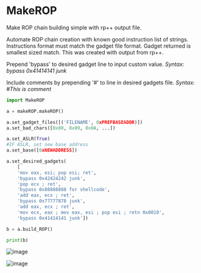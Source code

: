 # MakeROP
Make ROP chain building simple with rp++ output file.

Automate ROP chain creation with known good instruction list of strings.
Instructions format must match the gadget file format.
Gadget returned is smallest sized match.
This was created with output from rp++.

Prepend 'bypass' to desired gadget line to input custom value.
<i>Syntax: bypass 0x41414141 junk</i>

Include comments by prepending '#' to line in desired gadgets file.
<i>Syntax: #This is comment</i>

```python
import MakeROP

a = makeROP.makeROP()

a.set_gadget_files([('FILENAME', 0xPREFBASEADDR)])
a.set_bad_chars([0x00, 0x09, 0x0A, ...])

a.set_ASLR(True)
#IF ASLR, set new base address
a.set_base([0xNEWADDRESS])

a.set_desired_gadgets(
	[
	'mov eax, esi; pop esi; ret',
	'bypass 0x42424242 junk',
	'pop ecx ; ret',
	'bypass 0x88888888 for shellcode',
	'add eax, ecx ; ret',
	'bypass 0x77777878 junk',
	'add eax, ecx ; ret',
	'mov ecx, eax ; mov eax, esi ; pop esi ; retn 0x0010',
	'bypass 0x41414141 junk'])

b = a.build_ROP()

print(b)
```

![image](https://user-images.githubusercontent.com/49540886/147863456-e99314e3-ccf1-4d48-81eb-43b91d7ec1d6.png)

![image](https://user-images.githubusercontent.com/49540886/147863460-dd26e8bb-8ffb-4106-b01b-75fd2f432e8f.png)
